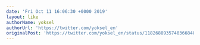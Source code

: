 ```yaml
---
date: 'Fri Oct 11 16:06:30 +0000 2019'
layout: like
authorName: yoksel
authorUrl: 'https://twitter.com/yoksel_en'
originalPost: 'https://twitter.com/yoksel_en/status/1182688935740366848'
---
```

